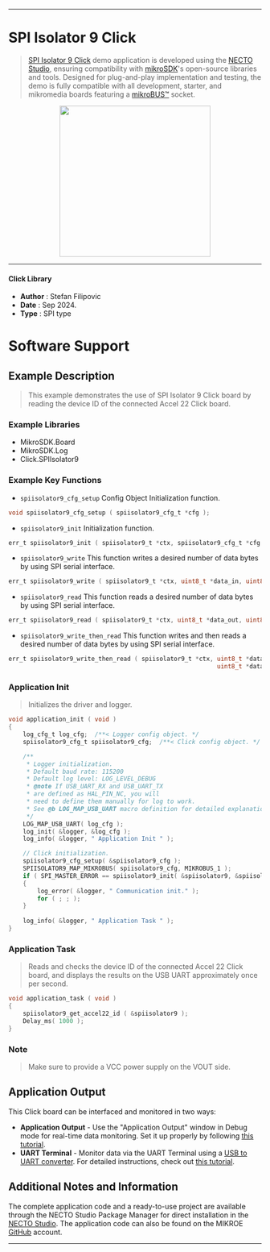 
---
# SPI Isolator 9 Click

> [SPI Isolator 9 Click](https://www.mikroe.com/?pid_product=MIKROE-6430) demo application is developed using
the [NECTO Studio](https://www.mikroe.com/necto), ensuring compatibility with [mikroSDK](https://www.mikroe.com/mikrosdk)'s
open-source libraries and tools. Designed for plug-and-play implementation and testing, the demo is fully compatible with
all development, starter, and mikromedia boards featuring a [mikroBUS&trade;](https://www.mikroe.com/mikrobus) socket.

<p align="center">
  <img src="https://www.mikroe.com/?pid_product=MIKROE-6430&image=1" height=300px>
</p>

---

#### Click Library

- **Author**        : Stefan Filipovic
- **Date**          : Sep 2024.
- **Type**          : SPI type

# Software Support

## Example Description

> This example demonstrates the use of SPI Isolator 9 Click board by reading the device ID of the connected Accel 22 Click board.

### Example Libraries

- MikroSDK.Board
- MikroSDK.Log
- Click.SPIIsolator9

### Example Key Functions

- `spiisolator9_cfg_setup` Config Object Initialization function.
```c
void spiisolator9_cfg_setup ( spiisolator9_cfg_t *cfg );
```

- `spiisolator9_init` Initialization function.
```c
err_t spiisolator9_init ( spiisolator9_t *ctx, spiisolator9_cfg_t *cfg );
```

- `spiisolator9_write` This function writes a desired number of data bytes by using SPI serial interface.
```c
err_t spiisolator9_write ( spiisolator9_t *ctx, uint8_t *data_in, uint8_t len );
```

- `spiisolator9_read` This function reads a desired number of data bytes by using SPI serial interface.
```c
err_t spiisolator9_read ( spiisolator9_t *ctx, uint8_t *data_out, uint8_t len );
```

- `spiisolator9_write_then_read` This function writes and then reads a desired number of data bytes by using SPI serial interface.
```c
err_t spiisolator9_write_then_read ( spiisolator9_t *ctx, uint8_t *data_in, uint8_t in_len, 
                                                          uint8_t *data_out, uint8_t out_len );
```

### Application Init

> Initializes the driver and logger.

```c
void application_init ( void )
{
    log_cfg_t log_cfg;  /**< Logger config object. */
    spiisolator9_cfg_t spiisolator9_cfg;  /**< Click config object. */

    /** 
     * Logger initialization.
     * Default baud rate: 115200
     * Default log level: LOG_LEVEL_DEBUG
     * @note If USB_UART_RX and USB_UART_TX 
     * are defined as HAL_PIN_NC, you will 
     * need to define them manually for log to work. 
     * See @b LOG_MAP_USB_UART macro definition for detailed explanation.
     */
    LOG_MAP_USB_UART( log_cfg );
    log_init( &logger, &log_cfg );
    log_info( &logger, " Application Init " );

    // Click initialization.
    spiisolator9_cfg_setup( &spiisolator9_cfg );
    SPIISOLATOR9_MAP_MIKROBUS( spiisolator9_cfg, MIKROBUS_1 );
    if ( SPI_MASTER_ERROR == spiisolator9_init( &spiisolator9, &spiisolator9_cfg ) )
    {
        log_error( &logger, " Communication init." );
        for ( ; ; );
    }
    
    log_info( &logger, " Application Task " );
}
```

### Application Task

> Reads and checks the device ID of the connected Accel 22 Click board, and displays the results on the USB UART approximately once per second.

```c
void application_task ( void )
{
    spiisolator9_get_accel22_id ( &spiisolator9 );
    Delay_ms( 1000 );
}
```

### Note

> Make sure to provide a VCC power supply on the VOUT side.

## Application Output

This Click board can be interfaced and monitored in two ways:
- **Application Output** - Use the "Application Output" window in Debug mode for real-time data monitoring.
Set it up properly by following [this tutorial](https://www.youtube.com/watch?v=ta5yyk1Woy4).
- **UART Terminal** - Monitor data via the UART Terminal using
a [USB to UART converter](https://www.mikroe.com/click/interface/usb?interface*=uart,uart). For detailed instructions,
check out [this tutorial](https://help.mikroe.com/necto/v2/Getting%20Started/Tools/UARTTerminalTool).

## Additional Notes and Information

The complete application code and a ready-to-use project are available through the NECTO Studio Package Manager for 
direct installation in the [NECTO Studio](https://www.mikroe.com/necto). The application code can also be found on
the MIKROE [GitHub](https://github.com/MikroElektronika/mikrosdk_click_v2) account.

---
